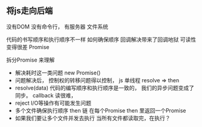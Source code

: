 ## 将js走向后端

没有DOM
没有命令行， 有服务器
文件系统

代码的书写顺序和执行顺序不一样
如何确保顺序
回调解决带来了回调地狱 可读性变得很差
Promise

拆分Promise 来理解
 - 解决耗时这一类问题  new Promise()
 - 问题解决后， 控制权的转移问题得以控制， 
   js 单线程 resolve => then
 - resolve(data)
   代码的编写顺序和执行顺序是一致的， 我们的异步问题变成了同步。
   callback 读很难，
 - reject I/O等操作有可能发生问题
 - 多个文件确保执行顺序 then 链
   在每个Promise then 里返回一个Promise
 - 如果我们要让多个文件并发去执行 当所有文件都读取完，在执行？